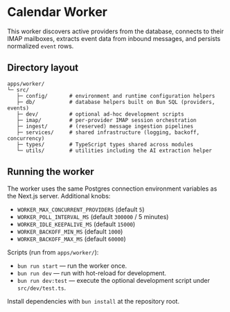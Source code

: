 # Calendar Worker

This worker discovers active providers from the database, connects to their IMAP mailboxes, extracts event data from inbound messages, and persists normalized `event` rows.

## Directory layout

```
apps/worker/
└─ src/
   ├─ config/       # environment and runtime configuration helpers
   ├─ db/           # database helpers built on Bun SQL (providers, events)
   ├─ dev/          # optional ad-hoc development scripts
   ├─ imap/         # per-provider IMAP session orchestration
   ├─ ingest/       # (reserved) message ingestion pipelines
   ├─ services/     # shared infrastructure (logging, backoff, concurrency)
   ├─ types/        # TypeScript types shared across modules
   └─ utils/        # utilities including the AI extraction helper
```

## Running the worker

The worker uses the same Postgres connection environment variables as the Next.js server. Additional knobs:

- `WORKER_MAX_CONCURRENT_PROVIDERS` (default `5`)
- `WORKER_POLL_INTERVAL_MS` (default `300000` / 5 minutes)
- `WORKER_IDLE_KEEPALIVE_MS` (default `15000`)
- `WORKER_BACKOFF_MIN_MS` (default `1000`)
- `WORKER_BACKOFF_MAX_MS` (default `60000`)

Scripts (run from `apps/worker/`):

- `bun run start` — run the worker once.
- `bun run dev` — run with hot-reload for development.
- `bun run dev:test` — execute the optional development script under `src/dev/test.ts`.

Install dependencies with `bun install` at the repository root.

